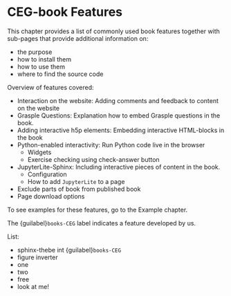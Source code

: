 # CEG-book Features

This chapter provides a list of commonly used book features together with sub-pages that provide additional information on:
- the purpose
- how to install them
- how to use them
- where to find the source code

Overview of features covered:
- Interaction on the website: Adding comments and feedback to content on the website
- Grasple Questions: Explanation how to embed Grasple questions in the book.
- Adding interactive h5p elements: Embedding interactive HTML-blocks in the book
- Python-enabled interactivity: Run Python code live in the browser
    - Widgets
    - Exercise checking using check-answer button
- JupyterLite-Sphinx: Including interactive pieces of content in the book.
    - Configuration
    - How to add `JupyterLite` to a page
- Exclude parts of book from published book
- Page download options

To see examples for these features, go to the Example chapter.

The {guilabel}`books-CEG` label indicates a feature developed by us.

List:
- sphinx-thebe int {guilabel}`books-CEG`
- figure inverter
- one
- two 
- free
- look at me!

